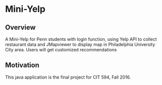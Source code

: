 # Mini-Yelp

## Overview
A Mini-Yelp for Penn students with login function, using Yelp API to collect restaurant data and JMapviewer to display map in Philadelphia University City area. Users will get customized recommendations 

## Motivation
This java application is the final project for CIT 594, Fall 2016. 

